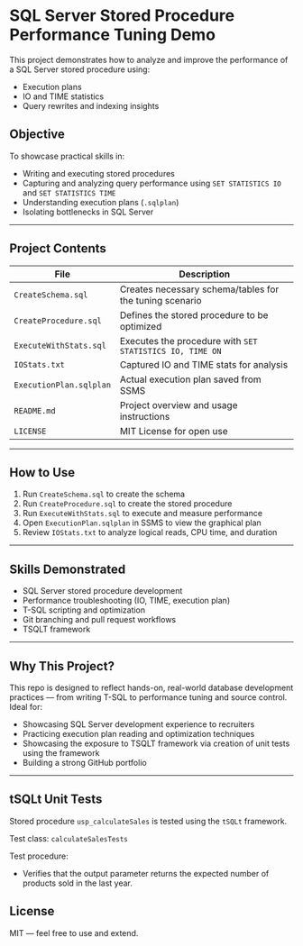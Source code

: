 # SQL Server Stored Procedure Performance Tuning Demo

This project demonstrates how to analyze and improve the performance of a SQL Server stored procedure using:
- Execution plans
- IO and TIME statistics
- Query rewrites and indexing insights

##  Objective

To showcase practical skills in:
- Writing and executing stored procedures
- Capturing and analyzing query performance using `SET STATISTICS IO` and `SET STATISTICS TIME`
- Understanding execution plans (`.sqlplan`)
- Isolating bottlenecks in SQL Server

---

##  Project Contents

| File                     | Description |
|--------------------------|-------------|
| `CreateSchema.sql`       | Creates necessary schema/tables for the tuning scenario |
| `CreateProcedure.sql`    | Defines the stored procedure to be optimized |
| `ExecuteWithStats.sql`   | Executes the procedure with `SET STATISTICS IO, TIME ON` |
| `IOStats.txt`            | Captured IO and TIME stats for analysis |
| `ExecutionPlan.sqlplan`  | Actual execution plan saved from SSMS |
| `README.md`              | Project overview and usage instructions |
| `LICENSE`                | MIT License for open use |

---

##  How to Use

1. Run `CreateSchema.sql` to create the schema
2. Run `CreateProcedure.sql` to create the stored procedure
3. Run `ExecuteWithStats.sql` to execute and measure performance
4. Open `ExecutionPlan.sqlplan` in SSMS to view the graphical plan
5. Review `IOStats.txt` to analyze logical reads, CPU time, and duration

---

## Skills Demonstrated

- SQL Server stored procedure development
- Performance troubleshooting (IO, TIME, execution plan)
- T-SQL scripting and optimization
- Git branching and pull request workflows
- TSQLT framework

---

##  Why This Project?

This repo is designed to reflect hands-on, real-world database development practices — from writing T-SQL to performance tuning and source control. Ideal for:

- Showcasing SQL Server development experience to recruiters
- Practicing execution plan reading and optimization techniques
- Showcasing the exposure to TSQLT framework via creation of unit tests using the framework
- Building a strong GitHub portfolio
  

---
## tSQLt Unit Tests

Stored procedure `usp_calculateSales` is tested using the `tSQLt` framework.

Test class: `calculateSalesTests`

Test procedure:
- Verifies that the output parameter returns the expected number of products sold in the last year.

##  License

MIT — feel free to use and extend.
